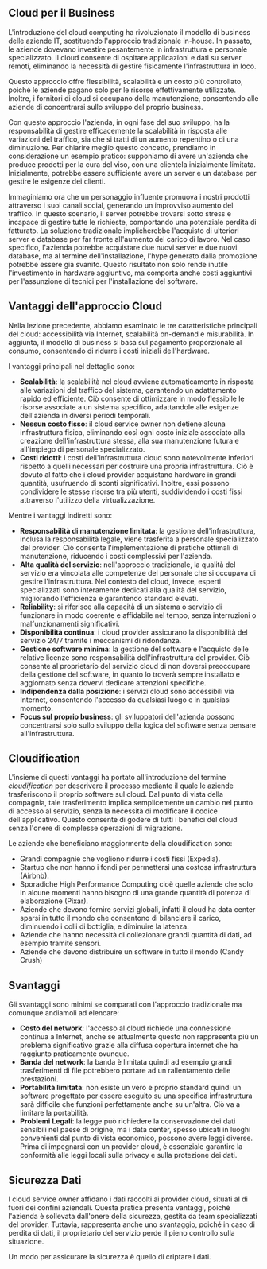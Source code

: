 ## Cloud per il Business

L'introduzione del cloud computing ha rivoluzionato il modello di business delle aziende IT, sostituendo l'approccio tradizionale in-house. In passato, le aziende dovevano investire pesantemente in infrastruttura e personale specializzato. Il cloud consente di ospitare applicazioni e dati su server remoti, eliminando la necessità di gestire fisicamente l'infrastruttura in loco. 

Questo approccio offre flessibilità, scalabilità e un costo più controllato, poiché le aziende pagano solo per le risorse effettivamente utilizzate. Inoltre, i fornitori di cloud si occupano della manutenzione, consentendo alle aziende di concentrarsi sullo sviluppo del proprio business.

Con questo approccio l'azienda, in ogni fase del suo sviluppo, ha la responsabilità di gestire efficacemente la scalabilità in risposta alle variazioni del traffico, sia che si tratti di un aumento repentino o di una diminuzione. Per chiarire meglio questo concetto, prendiamo in considerazione un esempio pratico: supponiamo di avere un'azienda che produce prodotti per la cura del viso, con una clientela inizialmente limitata. Inizialmente, potrebbe essere sufficiente avere un server e un database per gestire le esigenze dei clienti.

Immaginiamo ora che un personaggio influente promuova i nostri prodotti attraverso i suoi canali social, generando un improvviso aumento del traffico. In questo scenario, il server potrebbe trovarsi sotto stress e incapace di gestire tutte le richieste, comportando una potenziale perdita di fatturato. 
La soluzione tradizionale implicherebbe l'acquisto di ulteriori server e database per far fronte all'aumento del carico di lavoro. Nel caso specifico, l'azienda potrebbe acquistare due nuovi server e due nuovi database, ma al termine dell'installazione, l'hype generato dalla promozione potrebbe essere già svanito. 
Questo risultato non solo rende inutile l'investimento in hardware aggiuntivo, ma comporta anche costi aggiuntivi per l'assunzione di tecnici per l'installazione del software.

## Vantaggi dell'approccio Cloud

Nella lezione precedente, abbiamo esaminato le tre caratteristiche principali del cloud: accessibilità via Internet, scalabilità on-demand e misurabilità. In aggiunta, il modello di business si basa sul pagamento proporzionale al consumo, consentendo di ridurre i costi iniziali dell'hardware.

I vantaggi principali nel dettaglio sono:
- **Scalabilità**: la scalabilità nel cloud avviene automaticamente in risposta alle variazioni del traffico del sistema, garantendo un adattamento rapido ed efficiente. Ciò consente di ottimizzare in modo flessibile le risorse associate a un sistema specifico, adattandole alle esigenze dell'azienda in diversi periodi temporali.
- **Nessun costo fisso**: il cloud service owner non detiene alcuna infrastruttura fisica, eliminando così ogni costo iniziale associato alla creazione dell'infrastruttura stessa, alla sua manutenzione futura e all'impiego di personale specializzato.
- **Costi ridotti**: i costi dell'infrastruttura cloud sono notevolmente inferiori rispetto a quelli necessari per costruire una propria infrastruttura. Ciò è dovuto al fatto che i cloud provider acquistano hardware in grandi quantità, usufruendo di sconti significativi. Inoltre, essi possono condividere le stesse risorse tra più utenti, suddividendo i costi fissi attraverso l'utilizzo della virtualizzazione.

Mentre i vantaggi indiretti sono:
- **Responsabilità di manutenzione limitata**: la gestione dell'infrastruttura, inclusa la responsabilità legale, viene trasferita a personale specializzato del provider. Ciò consente l'implementazione di pratiche ottimali di manutenzione, riducendo i costi complessivi per l'azienda.
- **Alta qualità del servizio**: nell'approccio tradizionale, la qualità del servizio era vincolata alle competenze del personale che si occupava di gestire l'infrastruttura. Nel contesto del cloud, invece, esperti specializzati sono interamente dedicati alla qualità del servizio, migliorando l'efficienza e garantendo standard elevati.
- **Reliability**: si riferisce alla capacità di un sistema o servizio di funzionare in modo coerente e affidabile nel tempo, senza interruzioni o malfunzionamenti significativi.
- **Disponibilità continua**: i cloud provider assicurano la disponibilità del servizio 24/7 tramite i meccanismi di ridondanza. 
- **Gestione software minima**: la gestione del software e l'acquisto delle relative licenze sono responsabilità dell'infrastruttura del provider. Ciò consente al proprietario del servizio cloud di non doversi preoccupare della gestione del software, in quanto lo troverà sempre installato e aggiornato senza dovervi dedicare attenzioni specifiche.
- **Indipendenza dalla posizione**: i servizi cloud sono accessibili via Internet, consentendo l'accesso da qualsiasi luogo e in qualsiasi momento.
- **Focus sul proprio business**: gli sviluppatori dell'azienda possono concentrarsi solo sullo sviluppo della logica del software senza pensare all'infrastruttura. 

## Cloudification

L'insieme di questi vantaggi ha portato all'introduzione del termine *cloudification* per descrivere il processo mediante il quale le aziende trasferiscono il proprio software sul cloud. 
Dal punto di vista della compagnia, tale trasferimento implica semplicemente un cambio nel punto di accesso al servizio, senza la necessità di modificare il codice dell'applicativo. Questo consente di godere di tutti i benefici del cloud senza l'onere di complesse operazioni di migrazione.

Le aziende che beneficiano maggiormente della cloudification sono:
- Grandi compagnie che vogliono ridurre i costi fissi (Expedia).
- Startup che non hanno i fondi per permettersi una costosa infrastruttura (Airbnb).
- Sporadiche High Performance Computing cioè quelle aziende che solo in alcune momenti hanno bisogno di una grande quantità di potenza di elaborazione (Pixar).
- Aziende che devono fornire servizi globali, infatti il cloud ha data center sparsi in tutto il mondo che consentono di bilanciare il carico, diminuendo i colli di bottiglia, e diminuire la latenza. 
- Aziende che hanno necessità di collezionare grandi quantità di dati, ad esempio tramite sensori. 
- Aziende che devono distribuire un software in tutto il mondo (Candy Crush)
## Svantaggi

Gli svantaggi sono minimi se comparati con l'approccio tradizionale ma comunque andiamoli ad elencare:
- **Costo del network**: l'accesso al cloud richiede una connessione continua a Internet, anche se attualmente questo non rappresenta più un problema significativo grazie alla diffusa copertura internet che ha raggiunto praticamente ovunque.
- **Banda del network**: la banda è limitata quindi ad esempio grandi trasferimenti di file potrebbero portare ad un rallentamento delle prestazioni. 
- **Portabilità limitata**: non esiste un vero e proprio standard quindi un software progettato per essere eseguito su una specifica infrastruttura sarà difficile che funzioni perfettamente anche su un'altra. Ciò va a limitare la portabilità.
- **Problemi Legali**: la legge può richiedere la conservazione dei dati sensibili nel paese di origine, ma i data center, spesso ubicati in luoghi convenienti dal punto di vista economico, possono avere leggi diverse. Prima di impegnarsi con un provider cloud, è essenziale garantire la conformità alle leggi locali sulla privacy e sulla protezione dei dati.

## Sicurezza Dati

I cloud service owner affidano i dati raccolti ai provider cloud, situati al di fuori dei confini aziendali. Questa pratica presenta vantaggi, poiché l'azienda è sollevata dall'onere della sicurezza, gestita da team specializzati del provider. Tuttavia, rappresenta anche uno svantaggio, poiché in caso di perdita di dati, il proprietario del servizio perde il pieno controllo sulla situazione.

Un modo per assicurare la sicurezza è quello di criptare i dati.